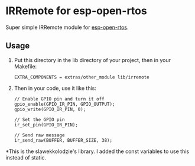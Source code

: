 # IRRemote for esp-open-rtos

Super simple IRRemote module for [esp-open-rtos](https://github.com/SuperHouse/esp-open-rtos).

## Usage

1. Put this directory in the lib directory of your project, then in your Makefile:

	```
	EXTRA_COMPONENTS = extras/other_module lib/irremote
	```

2. Then in your code, use it like this:

	```
	// Enable GPIO pin and turn it off
	gpio_enable(GPIO_IR_PIN, GPIO_OUTPUT);
	gpio_write(GPIO_IR_PIN, 0);
	
	// Set the GPIO pin
	ir_set_pin(GPIO_IR_PIN);
	
	// Send raw message
	ir_send_raw(BUFFER, BUFFER_SIZE, 38);
	```


*This is the slawekkolodzie's library. I added the const variables to use this instead of static.
